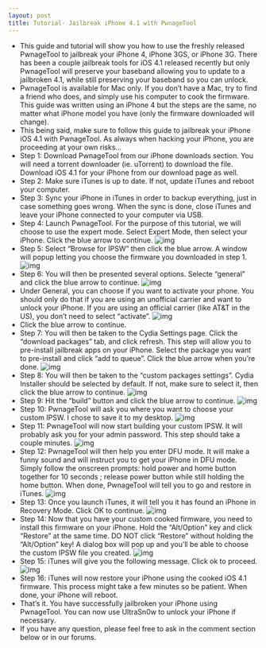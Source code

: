 ```yaml
---
layout: post
title: Tutorial- Jailbreak iPhone 4.1 with PwnageTool
---
```

* This guide and tutorial will show you how to use the freshly released PwnageTool to jailbreak your iPhone 4, iPhone 3GS, or iPhone 3G. There has been a couple jailbreak tools for iOS 4.1 released recently but only PwnageTool will preserve your baseband allowing you to update to a jailbroken 4.1, while still preserving your baseband so you can unlock.
* PwnageTool is available for Mac only. If you don’t have a Mac, try to find a friend who does, and simply use his computer to cook the firmware. This guide was written using an iPhone 4 but the steps are the same, no matter what iPhone model you have (only the firmware downloaded will change).
* This being said, make sure to follow this guide to jailbreak your iPhone iOS 4.1 with PwnageTool. As always when hacking your iPhone, you are proceeding at your own risks…
* Step 1: Download PwnageTool from our iPhone downloads section. You will need a torrent downloader (ie. uTorrent) to download the file. Download iOS 4.1 for your iPhone from our download page as well.
* Step 2: Make sure iTunes is up to date. If not, update iTunes and reboot your computer.
* Step 3: Sync your iPhone in iTunes in order to backup everything, just in case something goes wrong. When the sync is done, close iTunes and leave your iPhone connected to your computer via USB.
* Step 4: Launch PwnageTool. For the purpose of this tutorial, we will choose to use the expert mode. Select Expert Mode, then select your iPhone. Click the blue arrow to continue.
![img](http://media.idownloadblog.com/wp-content/uploads/2010/10/PwnageTool-Expert-Mode.png)
* Step 5: Select “Browse for IPSW” then click the blue arrow. A window will popup letting you choose the firmware you downloaded in step 1.
![img](http://media.idownloadblog.com/wp-content/uploads/2010/10/PwnageTool-Browse-for-iPSW.png)
* Step 6: You will then be presented several options. Selecte “general” and click the blue arrow to continue.
![img](http://media.idownloadblog.com/wp-content/uploads/2010/10/PwnageTool-General.png)
* Under General, you can choose if you want to activate your phone. You should only do that if you are using an unofficial carrier and want to unlock your iPhone. If you are using an official carrier (like AT&T in the US), you don’t need to select “activate”.
![img](http://media.idownloadblog.com/wp-content/uploads/2010/10/PwnageTool-General-Activate.png)
* Click the blue arrow to continue.
* Step 7: You will then be taken to the Cydia Settings page. Click the “download packages” tab, and click refresh. This step will allow you to pre-install jailbreak apps on your iPhone. Select the package you want to pre-install and click “add to queue”. Click the blue arrow when you’re done.
![img](http://media.idownloadblog.com/wp-content/uploads/2010/10/PwnageTool-Cydia-Settings.png)
* Step 8: You will then be taken to the “custom packages settings”. Cydia Installer should be selected by default. If not, make sure to select it, then click the blue arrow to continue.
![img](http://media.idownloadblog.com/wp-content/uploads/2010/10/PwnageTool-Custom-Packages-Settings.png)
* Step 9: Hit the “build” button and click the blue arrow to continue.
![img](http://media.idownloadblog.com/wp-content/uploads/2010/10/PwnageTool-Build.png)
* Step 10: PwnageTool will ask you where you want to choose your custom IPSW. I chose to save it to my desktop.
![img](http://media.idownloadblog.com/wp-content/uploads/2010/10/Pwnage-Tool-Save-Custom-IPSW.png)
* Step 11: PwnageTool will now start building your custom IPSW. It will probably ask you for your admin password. This step should take a couple minutes.
![img](http://media.idownloadblog.com/wp-content/uploads/2010/10/PwnageTool-Building-IPSW.png)
* Step 12: PwnageTool will then help you enter DFU mode. It will make a funny sound and will instruct you to get your iPhone in DFU mode. Simply follow the onscreen prompts: hold power and home button together for 10 seconds ; release power button while still holding the home button. When done, PwnageTool will tell you to go and restore in iTunes.
![img](http://media.idownloadblog.com/wp-content/uploads/2010/10/PwnageTool-DFU-Mode.png)
* Step 13: Once you launch iTunes, it will tell you it has found an iPhone in Recovery Mode. Click OK to continue.
![img](http://media.idownloadblog.com/wp-content/uploads/2010/10/iTunes-iPhone-in-Recovery-Mode.png)
* Step 14: Now that you have your custom cooked firmware, you need to install this firmware on your iPhone. Hold the “Alt/Option” key and click “Restore” at the same time. DO NOT click “Restore” without holding the “Alt/Option” key! A dialog box will pop up and you’ll be able to choose the custom IPSW file you created.
![img](http://media.idownloadblog.com/wp-content/uploads/2010/10/iTunes-Choose-a-File-PwnageTool.png)
* Step 15: iTunes will give you the following message. Click ok to proceed.
![img](http://media.idownloadblog.com/wp-content/uploads/2010/10/iTunes-Erase-Restore-Verify.png)
* Step 16: iTunes will now restore your iPhone using the cooked iOS 4.1 firmware. This process might take a few minutes so be patient. When done, your iPhone will reboot.
* That’s it. You have successfully jailbroken your iPhone using PwnageTool. You can now use UltraSn0w to unlock your iPhone if necessary.
* If you have any question, please feel free to ask in the comment section below or in our forums.


